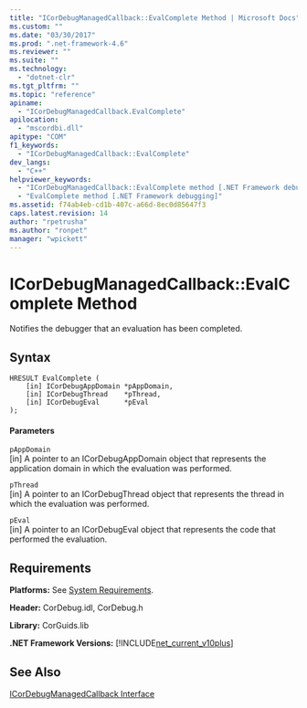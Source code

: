 ```yaml
---
title: "ICorDebugManagedCallback::EvalComplete Method | Microsoft Docs"
ms.custom: ""
ms.date: "03/30/2017"
ms.prod: ".net-framework-4.6"
ms.reviewer: ""
ms.suite: ""
ms.technology: 
  - "dotnet-clr"
ms.tgt_pltfrm: ""
ms.topic: "reference"
apiname: 
  - "ICorDebugManagedCallback.EvalComplete"
apilocation: 
  - "mscordbi.dll"
apitype: "COM"
f1_keywords: 
  - "ICorDebugManagedCallback::EvalComplete"
dev_langs: 
  - "C++"
helpviewer_keywords: 
  - "ICorDebugManagedCallback::EvalComplete method [.NET Framework debugging]"
  - "EvalComplete method [.NET Framework debugging]"
ms.assetid: f74ab4eb-cd1b-407c-a66d-8ec0d85647f3
caps.latest.revision: 14
author: "rpetrusha"
ms.author: "ronpet"
manager: "wpickett"
---
```

# ICorDebugManagedCallback::EvalComplete Method
Notifies the debugger that an evaluation has been completed.  
  
## Syntax  
  
```  
HRESULT EvalComplete (  
    [in] ICorDebugAppDomain *pAppDomain,  
    [in] ICorDebugThread    *pThread,  
    [in] ICorDebugEval      *pEval  
);  
```  
  
#### Parameters  
 `pAppDomain`  
 [in] A pointer to an ICorDebugAppDomain object that represents the application domain in which the evaluation was performed.  
  
 `pThread`  
 [in] A pointer to an ICorDebugThread object that represents the thread in which the evaluation was performed.  
  
 `pEval`  
 [in] A pointer to an ICorDebugEval object that represents the code that performed the evaluation.  
  
## Requirements  
 **Platforms:** See [System Requirements](../../../../docs/framework/getting-started/system-requirements.md).  
  
 **Header:** CorDebug.idl, CorDebug.h  
  
 **Library:** CorGuids.lib  
  
 **.NET Framework Versions:** [!INCLUDE[net_current_v10plus](../../../../includes/net-current-v10plus-md.md)]  
  
## See Also  
 [ICorDebugManagedCallback Interface](../../../../docs/framework/unmanaged-api/debugging/icordebugmanagedcallback-interface.md)